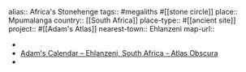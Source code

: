 alias:: Africa's Stonehenge
tags:: #megaliths #[[stone circle]] 
place:: Mpumalanga
country:: [[South Africa]] 
place-type:: #[[ancient site]] 
project:: #[[Adam's Atlas]] 
nearest-town:: Ehlanzeni
map-url::

-
- [Adam's Calendar – Ehlanzeni, South Africa - Atlas Obscura](https://www.atlasobscura.com/places/adams-calendar)
-
